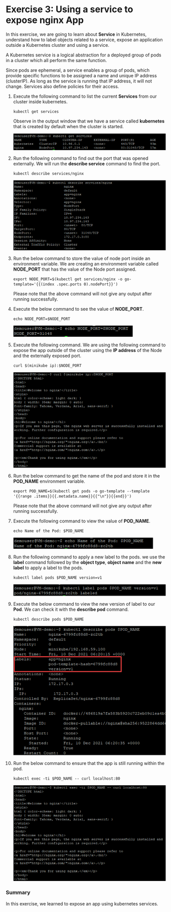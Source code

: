 # Exercise 3: Using a service to expose nginx App

In this exercise, we are going to learn about **Service** in Kubernetes, understand how to label objects related to a service, expose an application outside a Kubernetes cluster and using a service.

A Kubernetes service is a logical abstraction for a deployed group of pods in a cluster which all perform the same function.

Since pods are ephemeral, a service enables a group of pods, which provide specific functions to be assigned a name and unique IP address (clusterIP). As long as the service is running that IP address, it will not change. Services also define policies for their access.

1. Execute the following command to list the current **Services** from our cluster inside kubernetes.

   ```
   kubectl get services
   ```
   Observe in the output window that we have a service called **kubernetes** that is created by default when the cluster is started. 

   ![](./media/minikube-ex3-01.png)
   
1. Run the following command to find out the port that was opened externally. We will run the **describe service** command to find the port.

   ```
   kubectl describe services/nginx
   ```
   ![](./media/minikube-ex3-services.png)
   
1. Run the below command to store the value of node port inside an environment variable. We are creating an environment variable called **NODE_PORT** that has the value of the Node port assigned.

   ```
   export NODE_PORT=$(kubectl get services/nginx -o go-template='{{(index .spec.ports 0).nodePort}}')
   ```
   Please note that the above command will not give any output after running successfully.
   
1. Execute the below command to see the value of **NODE_PORT**.
   
   ```
   echo NODE_PORT=$NODE_PORT
   ```
   ![](./media/minikube-node-port.png)
   
1. Execute the following command. We are using the following command to expose the app outside of the cluster using the **IP address** of the Node and the externally exposed port.

   ```
   curl $(minikube ip):$NODE_PORT
   ```
   ![](./media/minikube-ex03-niginx.png)
   
1. Run the below command to get the name of the pod and store it in the **POD_NAME** environment variable.

   ```
   export POD_NAME=$(kubectl get pods -o go-template --template '{{range .items}}{{.metadata.name}}{{"\n"}}{{end}}')
   ```
   Please note that the above command will not give any output after running successfully.
   
1. Execute the following command to view the value of **POD_NAME**.

   ```
   echo Name of the Pod: $POD_NAME
   ```
   ![](./media/minikube-podname.png)
   
1. Run the following command to apply a new label to the pods. we use the **label** command followed by the **object type**, **object name** and the **new label** to apply a label to the pods.

   ```
   kubectl label pods $POD_NAME version=v1
   ```
   ![](./media/minikube-label.png)
   
1. Execute the below command to view the new version of label to our **Pod**. We can check it with the **describe pod** command.

   ```
   kubectl describe pods $POD_NAME
   ```
   ![](./media/minikube-version.png)
   
1. Run the below command to ensure that the app is still running within the pod.

   ```
   kubectl exec -ti $POD_NAME -- curl localhost:80
   ```
   ![](./media/minikube-exec.png)
   
### Summary

In this exercise, we learned to expose an app using kubernetes services.
